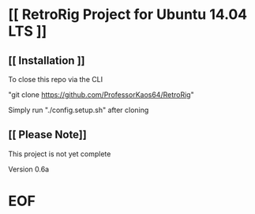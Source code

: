 [[ RetroRig Project for Ubuntu 14.04 LTS ]]
===================================================

[[ Installation ]]
-----------------

To close this repo via the CLI

"git clone https://github.com/ProfessorKaos64/RetroRig" 

Simply run "./config.setup.sh" after cloning

[[ Please Note]]
-------------

This project is not yet complete

Version 0.6a

# EOF #
